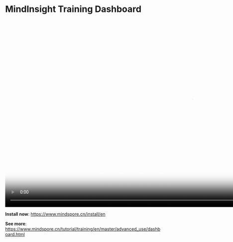 # MindInsight Training Dashboard

[comment]: <> (This document contains Hands-on Tutorial Series. Gitee does not support display. Please check tutorials on the official website)

<video id="video7" autoplay controls width="1200px" height="600px" poster="https://mindspore-website.obs.cn-north-4.myhuaweicloud.com:443/teaching_video/cover/%E6%89%8B%E6%8A%8A%E6%89%8B%E7%B3%BB%E5%88%97/MindInsight%20TD%E8%AF%A6%E6%83%85%E9%A1%B5%20en.png">
<source id="mp47" src="https://mindspore-website.obs.cn-north-4.myhuaweicloud.com:443/teaching_video/video/MindInsight%20Training%20Dashboard.mp4" type="video/mp4">
</video>

**Install now**: <https://www.mindspore.cn/install/en>

**See more**: <https://www.mindspore.cn/tutorial/training/en/master/advanced_use/dashboard.html>
